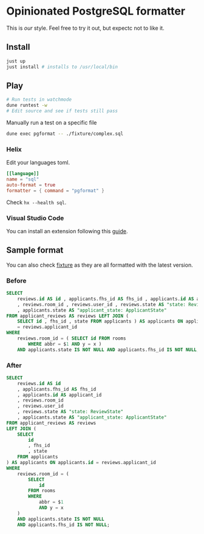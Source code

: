# Opinionated PostgreSQL formatter

This is _our_ style. Feel free to try it out, but expectc not to like it.

## Install

```sh
just up
just install # installs to /usr/local/bin
```

## Play

```sh
# Run tests in watchmode
dune runtest -w
# Edit source and see if tests still pass
```

Manually run a test on a specific file

```sh
dune exec pgformat -- ./fixture/complex.sql
```

### Helix

Edit your languages toml.

```toml
[[language]]
name = "sql"
auto-format = true
formatter = { command = "pgformat" }
```

Check `hx --health sql`.

### Visual Studio Code

You can install an extension following this [guide](./.vscode/README.md).

## Sample format

You can also check [fixture](./fixture) as they are all formatted with the latest version.

### Before

```sql
SELECT
    reviews.id AS id , applicants.fhs_id AS fhs_id , applicants.id AS applicant_id
    , reviews.room_id , reviews.user_id , reviews.state AS "state: ReviewState"
    , applicants.state AS "applicant_state: ApplicantState"
FROM applicant_reviews AS reviews LEFT JOIN (
    SELECT id , fhs_id , state FROM applicants ) AS applicants ON applicants.id
    = reviews.applicant_id
WHERE
    reviews.room_id = ( SELECT id FROM rooms
        WHERE abbr = $1 AND y = x )
    AND applicants.state IS NOT NULL AND applicants.fhs_id IS NOT NULL;
```

### After

```sql
SELECT
    reviews.id AS id
    , applicants.fhs_id AS fhs_id
    , applicants.id AS applicant_id
    , reviews.room_id
    , reviews.user_id
    , reviews.state AS "state: ReviewState"
    , applicants.state AS "applicant_state: ApplicantState"
FROM applicant_reviews AS reviews
LEFT JOIN (
    SELECT
        id
        , fhs_id
        , state
    FROM applicants
) AS applicants ON applicants.id = reviews.applicant_id
WHERE
    reviews.room_id = (
        SELECT
            id
        FROM rooms
        WHERE
            abbr = $1
            AND y = x
    )
    AND applicants.state IS NOT NULL
    AND applicants.fhs_id IS NOT NULL;
```
